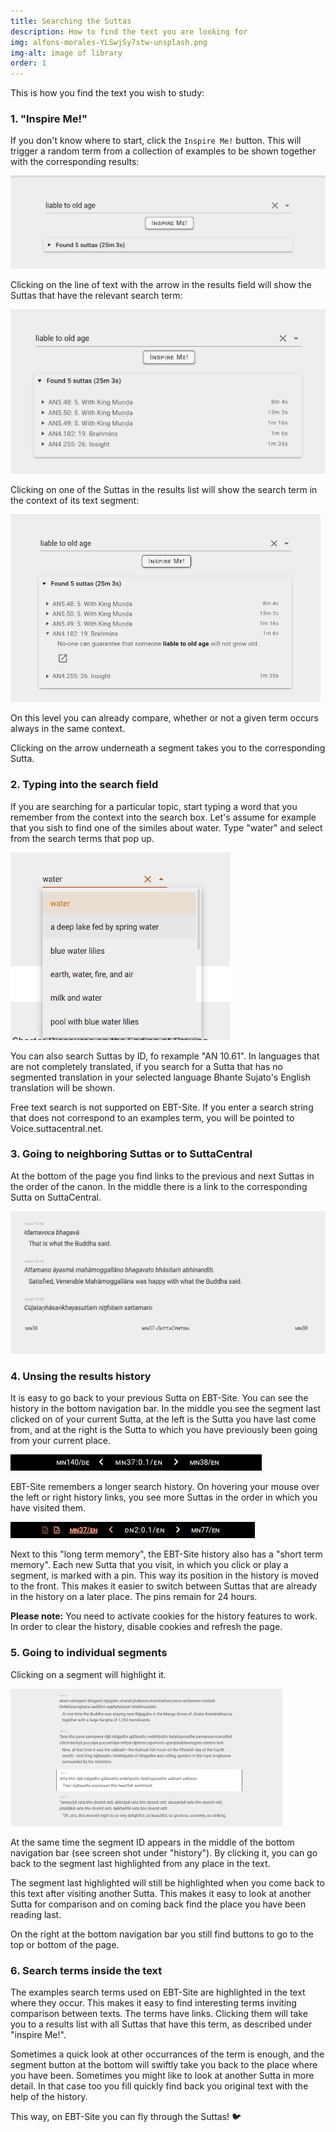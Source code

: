 ```yaml
---
title: Searching the Suttas 
description: How to find the text you are looking for
img: alfons-morales-YLSwjSy7stw-unsplash.png
img-alt: image of library
order: 1
---
```

This is how you find the text you wish to study:

### 1. "Inspire Me!"

If you don't know where to start, click the `Inspire Me!` button. This will trigger a random term from a collection of examples to be shown together with the corresponding results:

<img src="./result.png" class="ebt-image" alt="screenshot of search result">

Clicking on the line of text with the arrow in the results field will show the Suttas that have the relevant search term:

<img src="./result-suttas.png" class="ebt-image" alt="screenshot of results list">

Clicking on one of the Suttas in the results list will show the search term in the context of its text segment:

<img src="./result-segment.png" class="ebt-image" alt="screenshot of result segment">

On this level you can already compare, whether or not a given term occurs always in the same context.

Clicking on the arrow underneath a segment takes you to the corresponding Sutta.

### 2. Typing into the search field

If you are searching for a particular topic, start typing a word that you remember from the context into the search box. Let's assume for example that you sish to find one of the similes about water. Type "water" and select from the search terms that pop up.

<img src="./searchfield.png" class="ebt-image" alt="screenshot of search field with word water and search terms">

You can also search Suttas by ID, fo rexample "AN 10.61". In languages that are not completely translated, if you search for a Sutta that has no segmented translation in your selected language Bhante Sujato's English translation will be shown.

Free text search is  not supported on EBT-Site. If you enter a search string that does not correspond to an examples term, you will be pointed to Voice.suttacentral.net.

### 3. Going to neighboring Suttas or to SuttaCentral

At the bottom of the page you find links to the previous and next Suttas in the order of the canon. In the middle there is a link to the corresponding Sutta on SuttaCentral.

<img src="./links.png" class="ebt-image" alt="screenshot of links at bottom of page">

### 4. Unsing the results history

It is easy to go back to your previous Sutta on EBT-Site. You can see the history in the bottom navigation bar. In the middle you see the segment last clicked on of your current Sutta, at the left is the Sutta you have last come from, and at the right is the Sutta to which you have previously been going from your current place.

<img src="./history1.png" class="ebt-image" alt="screenshot of history">

EBT-Site remembers a longer search history. On hovering your mouse over the left or right history links, you see more Suttas in the order in which you have visited them.

<img src="./history2.png" class="ebt-image" alt="screenshot of history">

Next to this "long term memory", the EBT-Site history also has a "short term memory". Each new Sutta that you visit, in which you click or play a segment, is marked with a pin. This way its position in the history is moved to the front. This makes it easier to switch between Suttas that are already in the history on a later place. The pins remain for 24 hours.

**Please note:** You need to activate cookies for the history features to work. In order to clear the history, disable cookies and refresh the page.

### 5. Going to individual segments

Clicking on a segment will highlight it.

<img src="./segment.png" class="ebt-image" alt="screenshot of highlighted segment">

At the same time the segment ID appears in the middle of the bottom navigation bar (see screen shot under "history"). By clicking it, you can go back to the segment last highlighted from any place in the text.

The segment last highlighted will still be highlighted when you come back to this text after visiting another Sutta. This makes it easy to look at another Sutta for comparison and on coming back find the place you have been reading last.

On the right at the bottom navigation bar you still find buttons to go to the top or bottom of the page.

### 6. Search terms inside the text

The examples search terms used on EBT-Site are highlighted in the text where they occur. This makes it easy to find interesting terms inviting comparison between texts. The terms have links. Clicking them will take you to a results list with all Suttas that have this term, as described under "inspire Me!".

Sometimes a quick look at other occurrances of the term is enough, and the segment button at the bottom will swiftly take you back to the place where you have been. Sometimes you might like to look at another Sutta in more detail. In that case too you fill quickly find back you original text with the help of the history.

This way, on EBT-Site you can fly through the Suttas! 🐦
